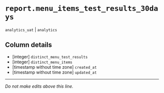 # `report.menu_items_test_results_30days`
`analytics_uat` | `analytics`

## Column details
* [integer]   `distinct_menu_test_results`
* [integer]   `distinct_menu_items`
* [timestamp without time zone] `created_at`
* [timestamp without time zone] `updated_at`

-------------------------------------------------------------------------------
*Do not make edits above this line.*
